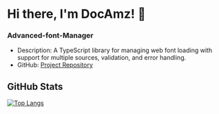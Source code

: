 # Hi there, I'm DocAmz! 👋

### Advanced-font-Manager

- Description: A TypeScript library for managing web font loading with support for multiple sources, validation, and error handling.
- GitHub: [Project Repository](https://github.com/DocAmz/advanced-font-manager)

## GitHub Stats

<!-- ![DocAmz's GitHub stats](https://github-readme-stats.vercel.app/api?username=DocAmz&show_icons=true&theme=dark) -->

[![Top Langs](https://github-readme-stats.vercel.app/api/top-langs/?username=DocAmz&layout=compact&theme=dark)](https://github.com/DocAmz)


